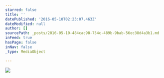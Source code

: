 ```yaml
---
starred: false
title: ''
datePublished: '2016-05-10T02:23:07.463Z'
dateModified: null
author: []
sourcePath: _posts/2016-05-10-484cac98-754c-489b-9bab-56ec38d4a3b1.md
inFeed: true
hasPage: false
inNav: false
_type: MediaObject

---
```

![](https://the-grid-user-content.s3-us-west-2.amazonaws.com/311c5910-21f5-4d18-831e-fc7db1a69a34.jpg)